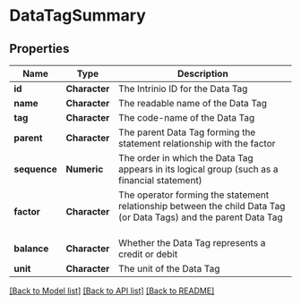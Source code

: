 # DataTagSummary

[//]: # (CLASS:IntrinioSDK::DataTagSummary)

[//]: # (KIND:object)

## Properties

[//]: # (START_DEFINITION)

Name | Type | Description
------------ | ------------- | -------------
**id** | **Character** | The Intrinio ID for the Data Tag &nbsp;
**name** | **Character** | The readable name of the Data Tag &nbsp;
**tag** | **Character** | The code-name of the Data Tag &nbsp;
**parent** | **Character** | The parent Data Tag forming the statement relationship with the factor &nbsp;
**sequence** | **Numeric** | The order in which the Data Tag appears in its logical group (such as a financial statement) &nbsp;
**factor** | **Character** | The operator forming the statement relationship between the child Data Tag (or Data Tags) and the parent Data Tag &nbsp;
**balance** | **Character** | Whether the Data Tag represents a credit or debit &nbsp;
**unit** | **Character** | The unit of the Data Tag &nbsp;

[//]: # (END_DEFINITION)


[[Back to Model list]](../README.md#documentation-for-models) [[Back to API list]](../README.md#documentation-for-api-endpoints) [[Back to README]](../README.md)


